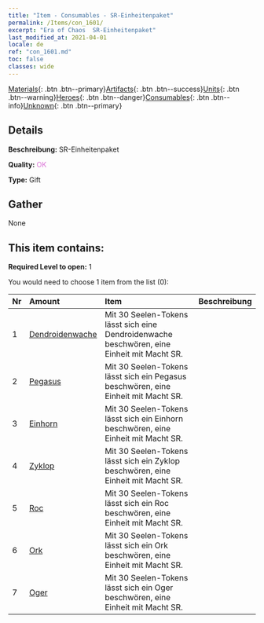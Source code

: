 ```yaml
---
title: "Item - Consumables - SR-Einheitenpaket"
permalink: /Items/con_1601/
excerpt: "Era of Chaos  SR-Einheitenpaket"
last_modified_at: 2021-04-01
locale: de
ref: "con_1601.md"
toc: false
classes: wide
---
```

 [Materials](/de/Items/){: .btn .btn--primary}[Artifacts](/de/Items/Artifacts/){: .btn .btn--success}[Units](/de/Items/Units/){: .btn .btn--warning}[Heroes](/de/Items/Heroes/){: .btn .btn--danger}[Consumables](/de/Items/Consumables/){: .btn .btn--info}[Unknown](/de/Items/Unknown/){: .btn .btn--primary}

## Details
 **Beschreibung:** SR-Einheitenpaket

 **Quality:** <span style="color: #DA70D6">OK</span>

 **Type:** Gift

## Gather

  None

## This item contains:

 **Required Level to open:** 1

 You would need to choose 1 item from the list (0):

  | Nr | Amount |     Item    | Beschreibung |
  |:---|:-------|:------------|:-----------:|
  | 1 | [Dendroidenwache](/de/Items/unt_203/) | Mit 30 Seelen-Tokens lässt sich eine Dendroidenwache beschwören, eine Einheit mit Macht SR. | 
  | 2 | [Pegasus](/de/Items/unt_202/) | Mit 30 Seelen-Tokens lässt sich ein Pegasus beschwören, eine Einheit mit Macht SR. | 
  | 3 | [Einhorn](/de/Items/unt_204/) | Mit 30 Seelen-Tokens lässt sich ein Einhorn beschwören, eine Einheit mit Macht SR. | 
  | 4 | [Zyklop](/de/Items/unt_222/) | Mit 30 Seelen-Tokens lässt sich ein Zyklop beschwören, eine Einheit mit Macht SR. | 
  | 5 | [Roc](/de/Items/unt_221/) | Mit 30 Seelen-Tokens lässt sich ein Roc beschwören, eine Einheit mit Macht SR. | 
  | 6 | [Ork](/de/Items/unt_219/) | Mit 30 Seelen-Tokens lässt sich ein Ork beschwören, eine Einheit mit Macht SR. | 
  | 7 | [Oger](/de/Items/unt_220/) | Mit 30 Seelen-Tokens lässt sich ein Oger beschwören, eine Einheit mit Macht SR. | 
